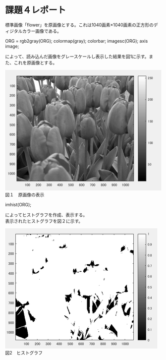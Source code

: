 # 課題４レポート
標準画像「flower」を原画像とする。これは1040画素×1040画素の正方形のディジタルカラー画像である。

ORG = rgb2gray(ORG); colormap(gray); colorbar;
imagesc(ORG); axis image;

によって、読み込んだ画像をグレースケールし表示した結果を図1に示す。また、これを原画像とする。  

![原画像の表示](https://github.com/waka0310mikity/MATLAB-/blob/master/images/kadai3IMG1.PNG "原画像の表示")  
図１　原画像の表示

imhist(ORG);  

によってヒストグラフを作成、表示する。  
表示されたヒストグラフを図２に示す。  

![ヒストグラフ](https://github.com/waka0310mikity/MATLAB-/blob/master/images/kadai3IMG2.PNG "ヒストグラフ")  
図2　ヒストグラフ
